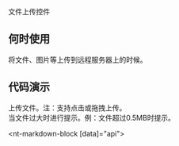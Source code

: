 文件上传控件

## 何时使用

将文件、图片等上传到远程服务器上的时候。

## 代码演示

<div class="grid-x grid-margin-x">
  <div class="medium-6 large-6 cell">
    <nt-example>
      <nt-example-showcase>
        <example-file-basic></example-file-basic>
      </nt-example-showcase>
      <nt-example-legend title="基本">上传文件。注：支持点击或拖拽上传。</nt-example-legend>
      <nt-example-code [code]="basicCode"></nt-example-code>
    </nt-example>
  </div>
  <div class="medium-6 large-6 cell">
    <nt-example>
      <nt-example-showcase>
        <example-file-event></example-file-event>
      </nt-example-showcase>
      <nt-example-legend title="错误处理">当文件过大时进行提示。例：文件超过0.5MB时提示。</nt-example-legend>
      <nt-example-code [code]="eventCode"></nt-example-code>
    </nt-example>
  </div>
</div>

<nt-markdown-block [data]="api"></nt-markdown-block>
